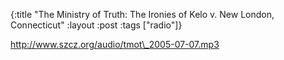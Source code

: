 {:title "The Ministry of Truth: The Ironies of Kelo v. New London, Connecticut"
:layout :post
:tags  ["radio"]}

<http://www.szcz.org/audio/tmot\_2005-07-07.mp3>


